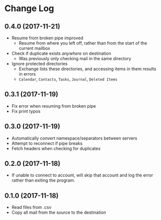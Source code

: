 # Change Log

## 0.4.0 (2017-11-21)
- Resume from broken pipe improved
    - Resume from where you left off, rather than from the start of the current mailbox
- Check if duplicate exists _anywhere_ on destination
    - Was previously only checking mail in the same directory
- Ignore protected directories
    - Exchange lists these directories, and accessing items in them results in errors
    - `Calendar`, `Contacts`, `Tasks`, `Journal`, `Deleted Items`

## 0.3.1 (2017-11-19)
- Fix error when resuming from broken pipe
- Fix print typos

## 0.3.0 (2017-11-19)
- Automatically convert namespace/separators between servers
- Attempt to reconnect if pipe breaks
- Fetch headers when checking for duplicates

## 0.2.0 (2017-11-18)
- If unable to connect to account, will skip that account and log the error rather than exiting the program.

## 0.1.0 (2017-11-18)
- Read files from .csv
- Copy all mail from the source to the destination